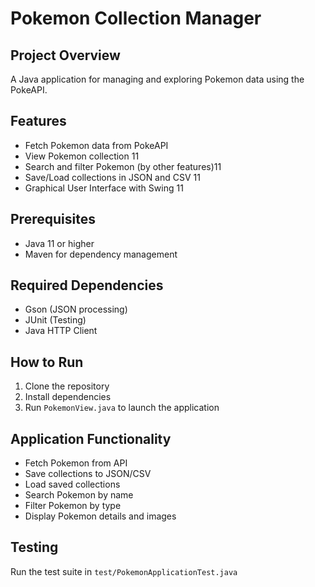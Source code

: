 # Pokemon Collection Manager

## Project Overview
A Java application for managing and exploring Pokemon data using the PokeAPI.

## Features
- Fetch Pokemon data from PokeAPI
- View Pokemon collection 11
- Search and filter Pokemon (by other features)11
- Save/Load collections in JSON and CSV 11
- Graphical User Interface with Swing 11

## Prerequisites
- Java 11 or higher
- Maven for dependency management

## Required Dependencies
- Gson (JSON processing)
- JUnit (Testing)
- Java HTTP Client

## How to Run
1. Clone the repository
2. Install dependencies
3. Run `PokemonView.java` to launch the application

## Application Functionality
- Fetch Pokemon from API
- Save collections to JSON/CSV
- Load saved collections
- Search Pokemon by name
- Filter Pokemon by type
- Display Pokemon details and images

## Testing
Run the test suite in `test/PokemonApplicationTest.java`

